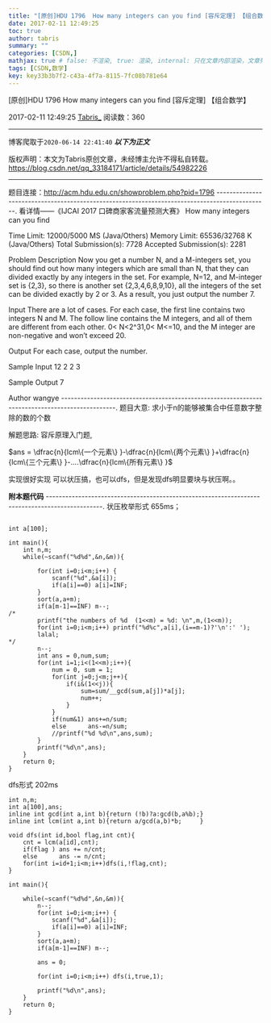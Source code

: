 ```yaml
---
title: "[原创]HDU 1796  How many integers can you find [容斥定理] 【组合数学】"
date: 2017-02-11 12:49:25
toc: true
author: tabris
summary: ""
categories: [CSDN,]
mathjax: true # false: 不渲染, true: 渲染, internal: 只在文章内部渲染，文章列表中不渲染
tags: [CSDN,数学]
key: key33b3b7f2-c43a-4f7a-8115-7fc08b781e64
---
```


[原创]HDU 1796  How many integers can you find [容斥定理] 【组合数学】

2017-02-11 12:49:25  [Tabris_](https://me.csdn.net/qq_33184171) 阅读数：360

---

博客爬取于`2020-06-14 22:41:40`
***以下为正文***

版权声明：本文为Tabris原创文章，未经博主允许不得私自转载。
https://blog.csdn.net/qq_33184171/article/details/54982226

<!-- more -->

---

题目连接：http://acm.hdu.edu.cn/showproblem.php?pid=1796
----------------------------------------------------------------------------------------------.
看详情——《IJCAI 2017 口碑商家客流量预测大赛》
How many integers can you find

Time Limit: 12000/5000 MS (Java/Others)    Memory Limit: 65536/32768 K (Java/Others)
Total Submission(s): 7728    Accepted Submission(s): 2281


Problem Description
  Now you get a number N, and a M-integers set, you should find out how many integers which are small than N, that they can divided exactly by any integers in the set. For example, N=12, and M-integer set is {2,3}, so there is another set {2,3,4,6,8,9,10}, all the integers of the set can be divided exactly by 2 or 3. As a result, you just output the number 7.


Input
  There are a lot of cases. For each case, the first line contains two integers N and M. The follow line contains the M integers, and all of them are different from each other. 0< N<2^31,0< M<=10, and the M integer are non-negative and won’t exceed 20.


Output
  For each case, output the number.


Sample Input
12 2
2 3


Sample Output
7


Author
wangye
-----------------------------------------------------------------------------------------------.
题目大意:
求小于n的能够被集合中任意数字整除的数的个数


解题思路:
容斥原理入门题,

$ans  =  \dfrac{n}{lcm\{一个元素\} }-\dfrac{n}{lcm\{两个元素\} }+\dfrac{n}{lcm\{三个元素\} }-....\dfrac{n}{lcm\{所有元素\} }$

实现很好实现 可以状压搞，也可以dfs，但是发现dfs明显要块与状压啊。。

**附本题代码**
-----------------------------------------------------------------------------------------------.
状压枚举形式  655ms；
```

int a[100];

int main(){
    int n,m;
    while(~scanf("%d%d",&n,&m)){

        for(int i=0;i<m;i++) {
            scanf("%d",&a[i]);
            if(a[i]==0) a[i]=INF;
        }
        sort(a,a+m);
        if(a[m-1]==INF) m--;
/*
        printf("the numbers of %d  (1<<m) = %d: \n",m,(1<<m));
        for(int i=0;i<m;i++) printf("%d%c",a[i],(i==m-1)?'\n':' ');
        lalal;
*/
        n--;
        int ans = 0,num,sum;
        for(int i=1;i<(1<<m);i++){
            num = 0, sum = 1;
            for(int j=0;j<m;j++){
                if(i&(1<<j)){
                    sum=sum/__gcd(sum,a[j])*a[j];
                    num++;
                }
            }
            if(num&1) ans+=n/sum;
            else      ans-=n/sum;
            //printf("%d %d\n",ans,sum);
        }
        printf("%d\n",ans);
    }
    return 0;
}
```
dfs形式  202ms
```
int n,m;
int a[100],ans;
inline int gcd(int a,int b){return (!b)?a:gcd(b,a%b);}
inline int lcm(int a,int b){return a/gcd(a,b)*b;     }

void dfs(int id,bool flag,int cnt){
    cnt = lcm(a[id],cnt);
    if(flag ) ans += n/cnt;
    else      ans -= n/cnt;
    for(int i=id+1;i<m;i++)dfs(i,!flag,cnt);
}

int main(){

    while(~scanf("%d%d",&n,&m)){
        n--;
        for(int i=0;i<m;i++) {
            scanf("%d",&a[i]);
            if(a[i]==0) a[i]=INF;
        }
        sort(a,a+m);
        if(a[m-1]==INF) m--;

        ans = 0;

        for(int i=0;i<m;i++) dfs(i,true,1);

        printf("%d\n",ans);
    }
    return 0;
}
```

